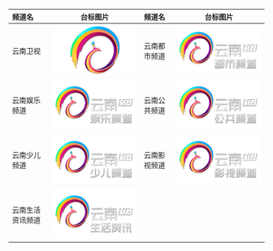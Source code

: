 
| 频道名           |                       台标图片                        | 频道名       |                       台标图片                        |
| :--------------- | :---------------------------------------------------: | :----------- | :---------------------------------------------------: |
| 云南卫视         | <img src="../tv/Yunnan.png">  | 云南都市频道 | <img src="../tv/Yunnan1.png"> |
| 云南娱乐频道     | <img src="../tv/Yunnan2.png"> | 云南公共频道 | <img src="../tv/Yunnan3.png"> |
| 云南少儿频道     | <img src="../tv/Yunnan4.png"> | 云南影视频道 | <img src="../tv/Yunnan7.png"> |
| 云南生活资讯频道 | <img src="../tv/Yunnan5.png"> |
